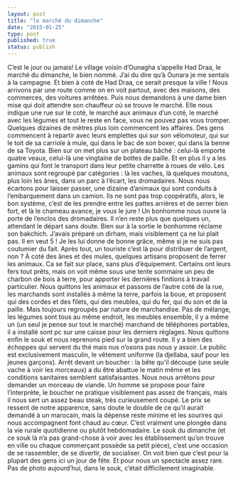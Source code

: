 ```yaml
---
layout: post
title: "le marché du dimanche"
date: "2015-01-25"
type: post
published: true
status: publish
---
```


C’est le jour ou jamais! Le village voisin d’Ounagha s’appelle Had Draa, le marché du dimanche, le bien nommé. J’ai du dire qu’à Ounara je me sentais à la campagne. Et bien à coté de Had Draa, ce serait presque la ville ! Nous arrivons par une route comme on en voit partout, avec des maisons, des commerces, des voitures arrêtées. Puis nous demandons à une dame bien mise qui doit attendre son chauffeur où se trouve le marché. Elle nous indique une rue sur le coté, le marché aux animaux d’un coté, le marché avec les légumes et tout le reste en face, vous ne pouvez pas vous tromper. Quelques dizaines de mètres plus loin commencent les affaires. Des gens commencent à repartir avec leurs emplettes qui sur son vélomoteur, qui sur le toit de sa carriole à mule, qui dans le bac de son boxer, qui dans la benne de sa Toyota. Bien sur on met plus sur un plateau bâché : celui-là emporte quatre veaux, celui-là une vingtaine de bottes de paille. Et en plus il y a les gamins qui font le transport dans leur petite charrette à roues de vélo. Les animaux sont regroupé par catégories : là les vaches, là quelques moutons, plus loin les ânes, dans un parc à l’écart, les dromadaires. Nous nous écartons pour laisser passer, une dizaine d’animaux qui sont conduits à l’embarquement dans un camion. Ils ne sont pas trop coopératifs, alors, le bon système, c’est de les prendre entre les pattes arrières et de serrer bien fort, et là le chameau avance, je vous le jure ! Un bonhomme nous ouvre la porte de l’enclos des dromadaires. Il n’en reste plus que quelques un, attendant le départ sans doute. Bien sur à la sortie le bonhomme réclame son bakchich. J’avais préparé un dirham, mais visiblement ça ne lui plait pas. Il en veut 5 ! Je les lui donne de bonne grâce, même si je ne suis pas coutumier du fait. Après tout, un touriste c’est là pour distribuer de l’argent, non ? À coté des ânes et des mules, quelques artisans proposent de ferrer les animaux. Ca se fait sur place, sans plus d’équipement. Certains ont leurs fers tout prêts, mais on voit même sous une tente sommaire un peu de charbon de bois à terre, pour apporter les dernières finitions à travail particulier. Nous quittons les animaux et passons de l’autre coté de la rue, les marchands sont installés à même la terre, parfois la boue, et proposent qui des cordes et des filets, qui des meubles, qui du fer, qui du son et de la paille. Mais toujours regroupés par nature de marchandise. Pas de mélange, les légumes sont tous au même endroit, les meubles ensemble, il y a même un (un seul je pense sur tout le marché) marchand de téléphones portables, il a installé sont pc sur une caisse pour les derniers réglages. Nous quittons enfin le souk et nous reprenons pied sur la grand route. Il y a bien des échoppes qui servent du thé mais nus n’osons pas nous y assoir. Le public est exclusivement masculin, le vêtement uniforme (la djellaba, sauf pour les jeunes garçons). Arrêt devant un boucher : la bête qu’il découpe (une seule vache à voir les morceaux) a du être abattue le matin même et les conditions sanitaires semblent satisfaisantes. Nous nous arrêtons pour demander un morceau de viande. Un homme se propose pour faire l’interprète, le boucher ne pratique visiblement pas assez de français, mais il nous sert un assez beau steak, très curieusement coupé. Le prix se ressent de notre apparence, sans doute le double de ce qu’il aurait demandé à un marocain, mais la dépense reste minime et les sourires qui nous accompagnent font chaud au cœur. C’est vraiment une plongée dans la vie rurale quotidienne ou plutôt hebdomadaire. Le souk du dimanche (et ce souk là n’a pas grand-chose à voir avec les établissement qu’on trouve en ville ou chaque commerçant possède sa petit pièce), c’est une occasion de se rassembler, de se divertir, de socialiser. On voit bien que c’est pour la plupart des gens ici un jour de fête. Et pour nous un spectacle assez rare. Pas de photo aujourd’hui, dans le souk, c’était difficilement imaginable.
